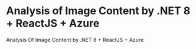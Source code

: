 # Analysis of Image Content by .NET 8 + ReactJS + Azure
Analysis Of Image Content by .NET 8 + ReactJS + Azure
